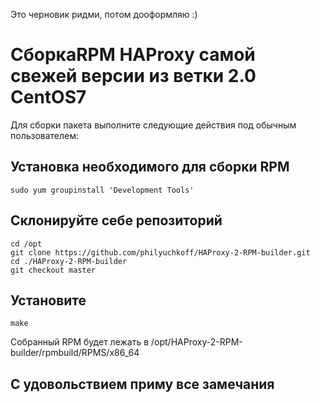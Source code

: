 Это черновик ридми, потом дооформляю :)

# СборкаRPM HAProxy самой свежей версии из ветки 2.0 CentOS7

Для сборки пакета выполните следующие действия под обычным пользователем:

## Установка необходимого для сборки  RPM

    sudo yum groupinstall 'Development Tools'

## Склонируйте себе репозиторий

    cd /opt
    git clone https://github.com/philyuchkoff/HAProxy-2-RPM-builder.git
    cd ./HAProxy-2-RPM-builder
    git checkout master

## Установите
    make
    
Собранный RPM будет лежать в 
    /opt/HAProxy-2-RPM-builder/rpmbuild/RPMS/x86_64

## С удовольствием приму все замечания
